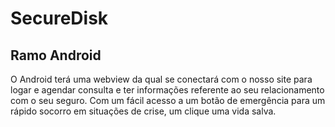 # SecureDisk
Ramo Android
----------------
O Android terá uma webview da qual se conectará com o nosso site para logar e agendar consulta e ter informações referente ao seu relacionamento com o seu seguro.
Com um fácil acesso a um botão de emergência para um rápido socorro em situações de crise, um clique uma vida salva.
